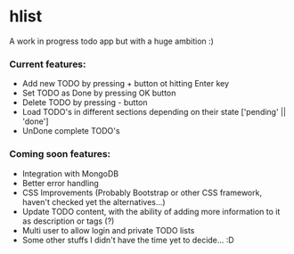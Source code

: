 # hlist
A work in progress todo app but with a huge ambition :)

### Current features:

- Add new TODO by pressing + button ot hitting Enter key
- Set TODO as Done by pressing OK button
- Delete TODO by pressing - button
- Load TODO's in different sections depending on their state ['pending' || 'done']
- UnDone complete TODO's

### Coming soon features:

- Integration with MongoDB
- Better error handling
- CSS Improvements (Probably Bootstrap or other CSS framework, haven't checked yet the alternatives...)
- Update TODO content, with the ability of adding more information to it as description or tags (?)
- Multi user to allow login and private TODO lists
- Some other stuffs I didn't have the time yet to decide... :D